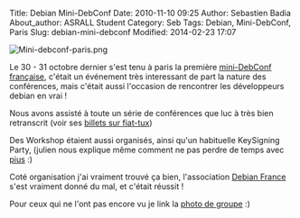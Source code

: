 Title: Debian Mini-DebConf
Date: 2010-11-10 09:25
Author: Sebastien Badia
About_author: ASRALL Student
Category: Seb
Tags: Debian, Mini-DebConf, Paris
Slug: debian-mini-debconf
Modified: 2014-02-23 17:07

![Mini-debconf-paris.png]({static}/images/Mini-debconf-paris.png)

Le 30 - 31 octobre dernier s'est tenu à paris la première [mini-DebConf française](http://wiki.debconf.org/wiki/Miniconf-Paris/2010), c'était un événement très interessant de part la nature des conférences, mais c'était aussi l'occasion de rencontrer les développeurs debian en vrai !

Nous avons assisté à toute un série de conférences que luc à très bien retranscrit (voir ses [billets sur fiat-tux](http://fiat-tux.fr/fr/2010/11/mini-debconf-paris-2010-%E2%80%93-remerciements/))

Des Workshop étaient aussi organisés, ainsi qu'un habituelle KeySigning Party, (julien nous explique même comment ne pas perdre de temps avec
[pius](http://eatmytux.com/posts/key_signing_party_with_pius/) :)

Coté organisation j'ai vraiment trouvé ça bien, l'association [Debian France](http://france.debian.net/) s'est vraiment donné du mal, et c'était réussit !

Pour ceux qui ne l'ont pas encore vu je link la [photo de groupe](http://wiki.debconf.org/wiki/Miniconf-Paris/2010/GroupPicture) :)
